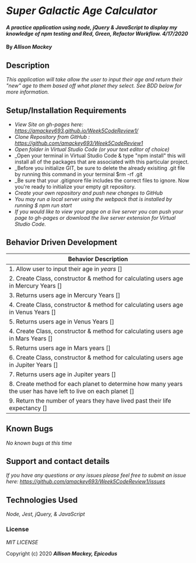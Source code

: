 # _Super Galactic Age Calculator_

#### _A practice application using node, jQuery & JavaScript to display my knowledge of npm testing and Red, Green, Refactor Workflow. 4/17/2020_

#### By _**Allison Mackey**_

## Description

_This application will take allow the user to input their age and return their "new" age to them based off what planet they select. See BDD below for more information._ 

## Setup/Installation Requirements

* _View Site on gh-pages here: https://amackey693.github.io/Week5CodeReview1/_
* _Clone Repository from GitHub : https://github.com/amackey693/Week5CodeReview1_
* _Open folder in Virtual Studio Code (or your text editor of choice)_
* _Open your terminal in Virtual Studio Code & type "npm install" this will install all of the packages that are associated with this particular project. 
* _Before you initialize GIT, be sure to delete the already exisiting .git file by running this command in your terminal $rm -rf .git 
* _Be sure that your .gitignore file includes the correct files to ignore. Now you're ready to initialize your empty git repository. 
* _Create your own repository and push new changes to GitHub_
* _You may run a local server using the webpack that is installed by running $ npm run start_
* _If you would like to view your page on a live server you can push your page to gh-pages or download the live server extension for Virtual Studio Code._


## Behavior Driven Development 


|   Behavior Description        |  
|-------------------------------|
| 1. Allow user to input their age in _years_ []|
| 2. Create Class, constructor & method for calculating users age in Mercury Years [] | 
| 3. Returns users age in Mercury Years []|
| 4.  Create Class, constructor & method for calculating users age in Venus Years [] | 
| 5. Returns users age in Venus Years []|
| 4.  Create Class, constructor & method for calculating users age in Mars Years [] | 
| 5. Returns users age in Mars years []|
| 6.  Create Class, constructor & method for calculating users age in Jupiter Years [] | 
| 7. Returns users age in Jupiter years [] |
| 8. Create method for each planet to determine how many years the user has have left to live on each planet [] |
| 9. Return the number of years they have lived past their life expectancy []|

## Known Bugs

_No known bugs at this time_

## Support and contact details

_If you have any questions or any issues please feel free to submit an issue here: https://github.com/amackey693/Week5CodeReview1/issues_

## Technologies Used

_Node, Jest, jQuery, & JavaScript_
<!-- (add HTML, BootStrap & CSS if I end up using them) -->

### License
*MIT LICENSE*

Copyright (c) 2020 **_Allison Mackey, Epicodus_**

